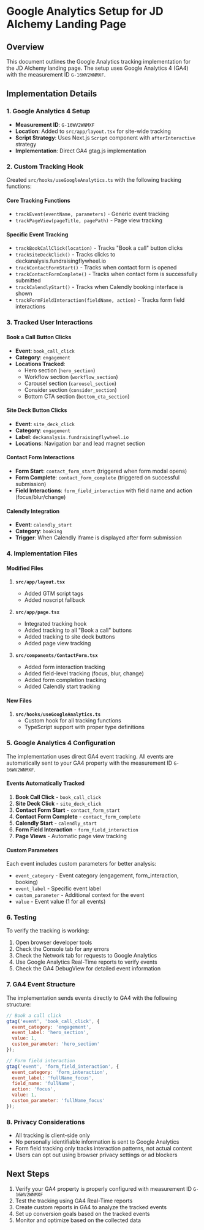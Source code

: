 # Google Analytics Setup for JD Alchemy Landing Page

## Overview
This document outlines the Google Analytics tracking implementation for the JD Alchemy landing page. The setup uses Google Analytics 4 (GA4) with the measurement ID `G-16WV2WNMXF`.

## Implementation Details

### 1. Google Analytics 4 Setup
- **Measurement ID**: `G-16WV2WNMXF`
- **Location**: Added to `src/app/layout.tsx` for site-wide tracking
- **Script Strategy**: Uses Next.js `Script` component with `afterInteractive` strategy
- **Implementation**: Direct GA4 gtag.js implementation

### 2. Custom Tracking Hook
Created `src/hooks/useGoogleAnalytics.ts` with the following tracking functions:

#### Core Tracking Functions
- `trackEvent(eventName, parameters)` - Generic event tracking
- `trackPageView(pageTitle, pagePath)` - Page view tracking

#### Specific Event Tracking
- `trackBookCallClick(location)` - Tracks "Book a call" button clicks
- `trackSiteDeckClick()` - Tracks clicks to deckanalysis.fundraisingflywheel.io
- `trackContactFormStart()` - Tracks when contact form is opened
- `trackContactFormComplete()` - Tracks when contact form is successfully submitted
- `trackCalendlyStart()` - Tracks when Calendly booking interface is shown
- `trackFormFieldInteraction(fieldName, action)` - Tracks form field interactions

### 3. Tracked User Interactions

#### Book a Call Button Clicks
- **Event**: `book_call_click`
- **Category**: `engagement`
- **Locations Tracked**:
  - Hero section (`hero_section`)
  - Workflow section (`workflow_section`)
  - Carousel section (`carousel_section`)
  - Consider section (`consider_section`)
  - Bottom CTA section (`bottom_cta_section`)

#### Site Deck Button Clicks
- **Event**: `site_deck_click`
- **Category**: `engagement`
- **Label**: `deckanalysis.fundraisingflywheel.io`
- **Locations**: Navigation bar and lead magnet section

#### Contact Form Interactions
- **Form Start**: `contact_form_start` (triggered when form modal opens)
- **Form Complete**: `contact_form_complete` (triggered on successful submission)
- **Field Interactions**: `form_field_interaction` with field name and action (focus/blur/change)

#### Calendly Integration
- **Event**: `calendly_start`
- **Category**: `booking`
- **Trigger**: When Calendly iframe is displayed after form submission

### 4. Implementation Files

#### Modified Files
1. **`src/app/layout.tsx`**
   - Added GTM script tags
   - Added noscript fallback

2. **`src/app/page.tsx`**
   - Integrated tracking hook
   - Added tracking to all "Book a call" buttons
   - Added tracking to site deck buttons
   - Added page view tracking

3. **`src/components/ContactForm.tsx`**
   - Added form interaction tracking
   - Added field-level tracking (focus, blur, change)
   - Added form completion tracking
   - Added Calendly start tracking

#### New Files
1. **`src/hooks/useGoogleAnalytics.ts`**
   - Custom hook for all tracking functions
   - TypeScript support with proper type definitions

### 5. Google Analytics 4 Configuration

The implementation uses direct GA4 event tracking. All events are automatically sent to your GA4 property with the measurement ID `G-16WV2WNMXF`.

#### Events Automatically Tracked
1. **Book Call Click** - `book_call_click`
2. **Site Deck Click** - `site_deck_click`
3. **Contact Form Start** - `contact_form_start`
4. **Contact Form Complete** - `contact_form_complete`
5. **Calendly Start** - `calendly_start`
6. **Form Field Interaction** - `form_field_interaction`
7. **Page Views** - Automatic page view tracking

#### Custom Parameters
Each event includes custom parameters for better analysis:
- `event_category` - Event category (engagement, form_interaction, booking)
- `event_label` - Specific event label
- `custom_parameter` - Additional context for the event
- `value` - Event value (1 for all events)

### 6. Testing

To verify the tracking is working:

1. Open browser developer tools
2. Check the Console tab for any errors
3. Check the Network tab for requests to Google Analytics
4. Use Google Analytics Real-Time reports to verify events
5. Check the GA4 DebugView for detailed event information

### 7. GA4 Event Structure

The implementation sends events directly to GA4 with the following structure:

```javascript
// Book a call click
gtag('event', 'book_call_click', {
  event_category: 'engagement',
  event_label: 'hero_section',
  value: 1,
  custom_parameter: 'hero_section'
});

// Form field interaction
gtag('event', 'form_field_interaction', {
  event_category: 'form_interaction',
  event_label: 'fullName_focus',
  field_name: 'fullName',
  action: 'focus',
  value: 1,
  custom_parameter: 'fullName_focus'
});
```

### 8. Privacy Considerations

- All tracking is client-side only
- No personally identifiable information is sent to Google Analytics
- Form field tracking only tracks interaction patterns, not actual content
- Users can opt out using browser privacy settings or ad blockers

## Next Steps

1. Verify your GA4 property is properly configured with measurement ID `G-16WV2WNMXF`
2. Test the tracking using GA4 Real-Time reports
3. Create custom reports in GA4 to analyze the tracked events
4. Set up conversion goals based on the tracked events
5. Monitor and optimize based on the collected data 